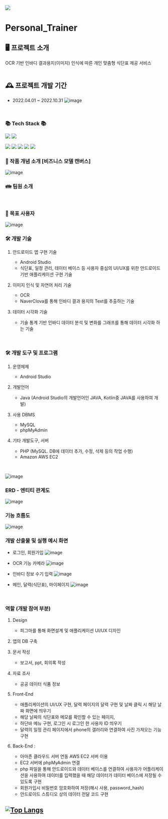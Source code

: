 <img src="https://capsule-render.vercel.app/api?type=waving&color=F0F8FF&height=300&section=header&text=Personal%20Trainer&fontSize=80&animation=fadeIn&fontAlignY=38" />
<br>


# Personal_Trainer

## 🖥️ 프로젝트 소개 
OCR 기반 인바디 결과용지(이미지) 인식에 따른 개인 맞춤형 식단표 제공 서비스  
<br>

## 🕰️ 프로젝트 개발 기간
* 2022.04.01 ~ 2022.10.31
![image](https://user-images.githubusercontent.com/89902489/199335382-db12c2e4-9574-4911-9d25-3966071f1c84.png)
<br>

### 	📚 Tech Stack	📚
<img src="https://img.shields.io/badge/Android Studio-3DDC84?style=flat&logo=Android Studio&logoColor=white"/> <img src="https://img.shields.io/badge/JAVA-483D8B?style=flat&logo=JAVA&logoColor=white"/> 

<img src="https://img.shields.io/badge/MySQL-4479A1?style=flat&logo=MySQL&logoColor=white"/> <img src="https://img.shields.io/badge/phpMyAdmin-6C78AF?style=flat&logo=phpMyAdmin&logoColor=white"/>
<img src="https://img.shields.io/badge/PHP-777BB4?style=flat&logo=PHP&logoColor=white"/>   <img src="https://img.shields.io/badge/Amazon AWS-232F3E?style=flate&logo=Amazon AWS&logoColor=white"/> <img src="https://img.shields.io/badge/NGINX-009639?style=flat&logo=NGINX&logoColor=white"/>
<br>

### 📌 작품 개념 소개 [비즈니스 모델 캔버스]
![image](https://user-images.githubusercontent.com/89902489/199335848-07c9114e-a181-497e-95ac-c3dfb3176604.png)
<br>

### 👪 팀원 소개 
<br>

### 📱 목표 사용자 
![image](https://user-images.githubusercontent.com/89902489/199339555-de108da1-0c73-46f8-8faf-12e851323b08.png)
<br>


### 🛠 개발 기술 
1. 안드로이드 앱 구현 기술
   - Android Studio 
   - 식단표, 일정 관리, 데이터 베이스 등 사용자 중심의 UI/UX를 위한 안드로이드 기반 애플리케이션 구현 기술

2. 이미지 인식 및 자연어 처리 기술
   - OCR
   - NaverClova를 통해 인바디 결과 용지의 Text를 추출하는 기술

3. 데이터 시각화 기술
   - 기술 통계 기반 인바디 데이터 분석 및 변화를 그래프를 통해 데이터 시각화 하는 기술      
<br>

### 🛠 개발 도구 및 프로그램
1. 운영체제
   - Android Studio 

2. 개발언어 
   - Java (Android Studio의 개발언어인 JAVA, Kotlin중 JAVA를 사용하여 개발)

3. 사용 DBMS
   - MySQL
   - phpMyAdmin

4. 기타 개발도구, 서버  
   - PHP (MySQL. DB에 데이터 추가, 수정, 삭제 등의 작업 수행)
   - Amazon AWS EC2
<br>

![image](https://user-images.githubusercontent.com/89902489/199371651-b4402fe2-43b8-4e66-bfa2-919d62a7f1cc.png)
<br>

### ERD - 엔티티 관계도 
![image](https://user-images.githubusercontent.com/89902489/199372086-8b2c00f4-2333-45a2-93a3-d2c1c855472c.png)

### 기능 흐름도 
![image](https://user-images.githubusercontent.com/89902489/199372118-844a6829-cdf9-4e9e-8876-e509b8308b98.png)

### 개발 산출물 및 실행 예시 화면 
  * 로그인, 회원가입
![image](https://user-images.githubusercontent.com/89902489/199336124-7634b02f-dec2-49e8-a069-8fab29b36adf.png)

  * OCR 기능 카메라 
![image](https://user-images.githubusercontent.com/89902489/199336210-cd5a8d22-7a83-4fff-bcb7-d50202f420e6.png)

  * 인바디 정보 수기 입력
![image](https://user-images.githubusercontent.com/89902489/199336292-6c970b33-40da-4052-a136-e90da5d74f72.png)

  * 메인, 달력(식단표), 마이페이지 
![image](https://user-images.githubusercontent.com/89902489/199336364-d35eb8ab-2295-4add-a838-e63cd3eeac89.png)
<br>

### 역할 (개발 참여 부분)
1. Design 
   - 피그마를 통해 화면설계 및  애플리케이션 UI/UX 디자인 

2. 앱의 DB 구축

3. 문서 작성 
   - 보고서, ppt, 회의록 작성

4. 자료 조사 
   - 공공 데이터 식품 정보

5. Front-End 
   - 애플리케이션의 UI/UX 구현, 달력 페이지의 달력 구현 및 날짜 클릭 시 해당 날짜 화면에 띄우기
   - 해당 날짜의 식단표와 메모를 확인할 수 있는 페이지,
   - 하단바 메뉴 구현, 로그인 시 로그인 한 사용자 ID 띄우기 
   - 달력의 일정 관리 페이지에서 phone의 갤러리와 연결하여 사진 가져오는 기능 구현
 
6. Back-End :  
   - 아마존 클라우드 서버 연동 AWS EC2 서버 이용
   - EC2 서버에 phpMyAdmin 연결
   - php 파일을 통해 안드로이드와 데이터 베이스를 연결하여 사용자가 어플리케이션을 사용하여 데이터를 입력했을 때 해당 데이터가 데이터 베이스에 저장될 수 있도록 구현
   - 회원가입시 비밀번호 암호화하여 저장(해시 사용, password_hash) 
   - 안드로이드 스튜디오 상의 데이터 전달 코드 구현



## [![Top Langs](https://github-readme-stats.vercel.app/api/top-langs/?username=jeonsumin1)](https://github.com/jeonsumin1/github-readme-stats)
